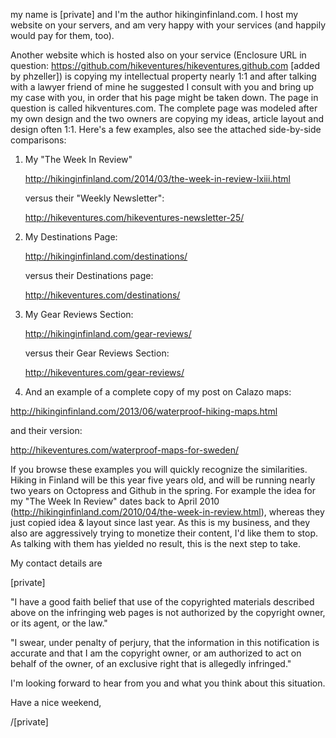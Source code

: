 my name is [private] and I'm the author hikinginfinland.com. I host 
my website on your servers, and am very happy with your services (and 
happily would pay for them, too).

Another website which is hosted also on your service (Enclosure URL in question: https://github.com/hikeventures/hikeventures.github.com [added by phzeller]) is copying my 
intellectual property nearly 1:1 and after talking with a lawyer friend 
of mine he suggested I consult with you and bring up my case with you, 
in order that his page might be taken down. The page in question is 
called hikventures.com. The complete page was modeled after my own 
design and the two owners are copying my ideas, article layout and 
design often 1:1. Here's a few examples, also see the attached 
side-by-side comparisons:

1. My "The Week In Review" 

   http://hikinginfinland.com/2014/03/the-week-in-review-lxiii.html 

   versus their "Weekly Newsletter": 

   http://hikeventures.com/hikeventures-newsletter-25/

2. My Destinations Page: 

   http://hikinginfinland.com/destinations/ 
   
   versus their Destinations page: 
   
   http://hikeventures.com/destinations/

3. My Gear Reviews Section: 

   http://hikinginfinland.com/gear-reviews/ 

   versus their Gear Reviews Section: 

   http://hikeventures.com/gear-reviews/

4. And an example of a complete copy of my post on Calazo maps: 

  http://hikinginfinland.com/2013/06/waterproof-hiking-maps.html 

  and their version: 

  http://hikeventures.com/waterproof-maps-for-sweden/

If you browse these examples you will quickly recognize the 
similarities. Hiking in Finland will be this year five years old, and 
will be running nearly two years on Octopress and Github in the spring. 
For example the idea for my "The Week In Review" dates back to April 
2010 (http://hikinginfinland.com/2010/04/the-week-in-review.html), 
whereas they just copied idea & layout since last year. As this is my 
business, and they also are aggressively trying to monetize their 
content, I'd like them to stop. As talking with them has yielded no 
result, this is the next step to take.

My contact details are

[private]

"I have a good faith belief that use of the copyrighted materials 
described above on the infringing web pages is not authorized by the 
copyright owner, or its agent, or the law."

"I swear, under penalty of perjury, that the information in this
notification is accurate and that I am the copyright owner, or am
authorized to act on behalf of the owner, of an exclusive right that is
allegedly infringed."

I'm looking forward to hear from you and what you think about this
situation.

Have a nice weekend,

/[private]
